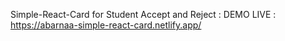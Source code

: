 Simple-React-Card for Student Accept and Reject :
DEMO LIVE : https://abarnaa-simple-react-card.netlify.app/